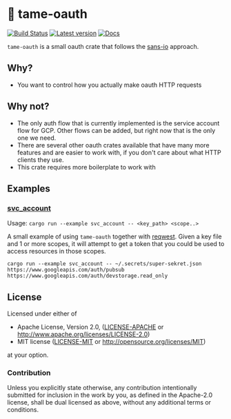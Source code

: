 # 🔐 tame-oauth

[![Build Status](https://travis-ci.com/EmbarkStudios/tame-oauth.svg?branch=master)](https://travis-ci.com/EmbarkStudios/tame-oauth)
[![Latest version](https://img.shields.io/crates/v/tame-oauth.svg)](https://crates.io/crates/tame-oauth)
[![Docs](https://docs.rs/tame-oauth/badge.svg)](https://docs.rs/tame-oauth)

`tame-oauth` is a small oauth crate that follows the [sans-io](https://sans-io.readthedocs.io/) approach.

## Why?

* You want to control how you actually make oauth HTTP requests

## Why not?

* The only auth flow that is currently implemented is the service account flow for GCP. Other flows
can be added, but right now that is the only one we need.
* There are several other oauth crates available that have many more features and are easier
to work with, if you don't care about what HTTP clients they use.
* This crate requires more boilerplate to work with

## Examples

### [svc_account](examples/svc_account.rs)

Usage: `cargo run --example svc_account -- <key_path> <scope..>`

A small example of using `tame-oauth` together with [reqwest](). Given a key file and 1 or more scopes,
it will attempt to get a token that you could be used to access resources in those scopes.

`cargo run --example svc_account -- ~/.secrets/super-sekret.json https://www.googleapis.com/auth/pubsub https://www.googleapis.com/auth/devstorage.read_only`

## License

Licensed under either of

* Apache License, Version 2.0, ([LICENSE-APACHE](LICENSE-APACHE) or http://www.apache.org/licenses/LICENSE-2.0)
* MIT license ([LICENSE-MIT](LICENSE-MIT) or http://opensource.org/licenses/MIT)

at your option.

### Contribution

Unless you explicitly state otherwise, any contribution intentionally
submitted for inclusion in the work by you, as defined in the Apache-2.0
license, shall be dual licensed as above, without any additional terms or
conditions.

